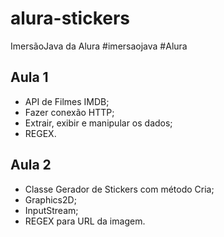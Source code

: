 # alura-stickers
 ImersãoJava da Alura #imersaojava #Alura

## Aula 1
* API de Filmes IMDB;
* Fazer conexão HTTP;
* Extrair, exibir e manipular os dados;
* REGEX.

## Aula 2
* Classe Gerador de Stickers com método Cria;
* Graphics2D;
* InputStream;
* REGEX para URL da imagem.
